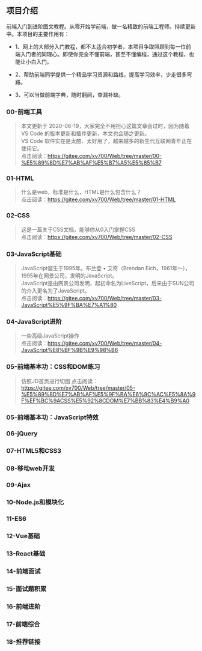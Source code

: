 ## 项目介绍

前端入门到进阶图文教程。从零开始学前端，做一名精致的前端工程师。持续更新中。本项目的主要作用有：  

- 1、网上的大部分入门教程，都不太适合初学者，本项目争取照顾到每一位前端入门者的同理心。即使你完全不懂前端，甚至不懂编程，通过这个教程，也能让小白入门。  

- 2、帮助前端同学提供一个精品学习资源和路线，提高学习效率，少走很多弯路。  
 
- 3、可以当做前端字典，随时翻阅，查漏补缺。  

### 00-前端工具

> 本文更新于 2020-06-19，大家完全不用担心这篇文章会过时，因为随着 VS Code 的版本更新和插件更新，本文也会随之更新。  
> VS Code 软件实在是太酷、太好用了，越来越多的新生代互联网青年正在使用它。   
> 点击阅读：https://gitee.com/xv700/Web/tree/master/00-%E5%89%8D%E7%AB%AF%E5%B7%A5%E5%85%B7

### 01-HTML

> 什么是web，标准是什么，HTML是什么包含什么？   
> 点击阅读：https://gitee.com/xv700/Web/tree/master/01-HTML  

### 02-CSS

> 这是一篇关于CSS文档，能够你从0入门掌握CSS  
> 点击阅读：https://gitee.com/xv700/Web/tree/master/02-CSS

### 03-JavaScript基础

> JavaScript诞生于1995年。布兰登 • 艾奇（Brendan Eich，1961年～），1995年在网景公司，发明的JavaScript。  
> JavaScript是由网景公司发明，起初命名为LiveScript，后来由于SUN公司的介入更名为了JavaScript。  
> 点击阅读：https://gitee.com/xv700/Web/tree/master/03-JavaScript%E5%9F%BA%E7%A1%80

### 04-JavaScript进阶

> 一些高级JavaScript操作  
> 点击阅读：https://gitee.com/xv700/Web/tree/master/04-JavaScript%E8%BF%9B%E9%98%B6


### 05-前端基本功：CSS和DOM练习

> 仿照JD首页进行切图 
> 点击阅读：https://gitee.com/xv700/Web/tree/master/05-%E5%89%8D%E7%AB%AF%E5%9F%BA%E6%9C%AC%E5%8A%9F%EF%BC%9ACSS%E5%92%8CDOM%E7%BB%83%E4%B9%A0

### 05-前端基本功：JavaScript特效

### 06-jQuery

### 07-HTML5和CSS3

### 08-移动web开发

### 09-Ajax

### 10-Node.js和模块化

### 11-ES6

### 12-Vue基础

### 13-React基础

### 14-前端面试

### 15-面试题积累

### 16-前端进阶

### 17-前端综合

### 18-推荐链接